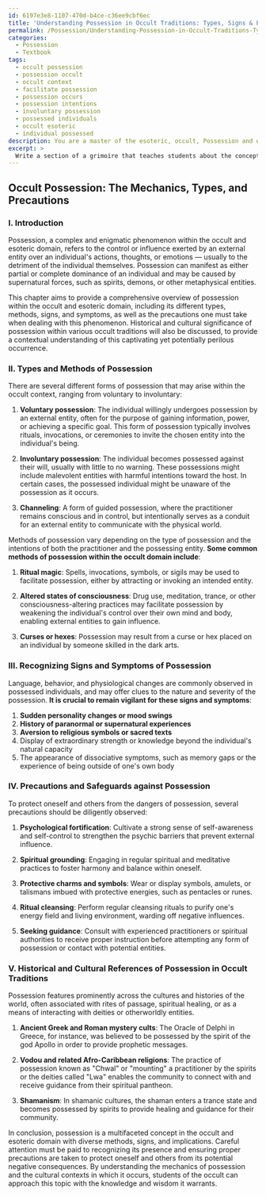 ```yaml
---
id: 6197e3e8-1107-470d-b4ce-c36ee9cbf6ec
title: 'Understanding Possession in Occult Traditions: Types, Signs & Precautions'
permalink: /Possession/Understanding-Possession-in-Occult-Traditions-Types-Signs-Precautions/
categories:
  - Possession
  - Textbook
tags:
  - occult possession
  - possession occult
  - occult context
  - facilitate possession
  - possession occurs
  - possession intentions
  - involuntary possession
  - possessed individuals
  - occult esoteric
  - individual possessed
description: You are a master of the esoteric, occult, Possession and education, you have written many textbooks on the subject in ways that provide students with rich and deep understanding of the subject. You are being asked to write textbook-like sections on a topic and you do it with full context, explainability, and reliability in accuracy to the true facts of the topic at hand, in a textbook style that a student would easily be able to learn from, in a rich, engaging, and contextual way. Always include relevant context (such as formulas and history), related concepts, and in a way that someone can gain deep insights from.
excerpt: > 
  Write a section of a grimoire that teaches students about the concept and mechanics of Possession within the occult and esoteric domain. Provide insights into the different types and methods of possession, how to recognize the signs and symptoms, and precautions one must take when dealing with such phenomena. Also, include any historical or cultural significance and references to possession within various occult traditions.
---
```


## Occult Possession: The Mechanics, Types, and Precautions

### I. Introduction

Possession, a complex and enigmatic phenomenon within the occult and esoteric domain, refers to the control or influence exerted by an external entity over an individual's actions, thoughts, or emotions — usually to the detriment of the individual themselves. Possession can manifest as either partial or complete dominance of an individual and may be caused by supernatural forces, such as spirits, demons, or other metaphysical entities.

This chapter aims to provide a comprehensive overview of possession within the occult and esoteric domain, including its different types, methods, signs, and symptoms, as well as the precautions one must take when dealing with this phenomenon. Historical and cultural significance of possession within various occult traditions will also be discussed, to provide a contextual understanding of this captivating yet potentially perilous occurrence.

### II. Types and Methods of Possession

There are several different forms of possession that may arise within the occult context, ranging from voluntary to involuntary:

1. **Voluntary possession**: The individual willingly undergoes possession by an external entity, often for the purpose of gaining information, power, or achieving a specific goal. This form of possession typically involves rituals, invocations, or ceremonies to invite the chosen entity into the individual's being.

2. **Involuntary possession**: The individual becomes possessed against their will, usually with little to no warning. These possessions might include malevolent entities with harmful intentions toward the host. In certain cases, the possessed individual might be unaware of the possession as it occurs.

3. **Channeling**: A form of guided possession, where the practitioner remains conscious and in control, but intentionally serves as a conduit for an external entity to communicate with the physical world.

Methods of possession vary depending on the type of possession and the intentions of both the practitioner and the possessing entity. **Some common methods of possession within the occult domain include**:

1. **Ritual magic**: Spells, invocations, symbols, or sigils may be used to facilitate possession, either by attracting or invoking an intended entity.

2. **Altered states of consciousness**: Drug use, meditation, trance, or other consciousness-altering practices may facilitate possession by weakening the individual's control over their own mind and body, enabling external entities to gain influence.

3. **Curses or hexes**: Possession may result from a curse or hex placed on an individual by someone skilled in the dark arts.

### III. Recognizing Signs and Symptoms of Possession

Language, behavior, and physiological changes are commonly observed in possessed individuals, and may offer clues to the nature and severity of the possession. **It is crucial to remain vigilant for these signs and symptoms**:

1. **Sudden personality changes or mood swings**
2. **History of paranormal or supernatural experiences**
3. **Aversion to religious symbols or sacred texts**
4. Display of extraordinary strength or knowledge beyond the individual's natural capacity
5. The appearance of dissociative symptoms, such as memory gaps or the experience of being outside of one's own body

### IV. Precautions and Safeguards against Possession

To protect oneself and others from the dangers of possession, several precautions should be diligently observed:

1. **Psychological fortification**: Cultivate a strong sense of self-awareness and self-control to strengthen the psychic barriers that prevent external influence.

2. **Spiritual grounding**: Engaging in regular spiritual and meditative practices to foster harmony and balance within oneself.

3. **Protective charms and symbols**: Wear or display symbols, amulets, or talismans imbued with protective energies, such as pentacles or runes.

4. **Ritual cleansing**: Perform regular cleansing rituals to purify one's energy field and living environment, warding off negative influences.

5. **Seeking guidance**: Consult with experienced practitioners or spiritual authorities to receive proper instruction before attempting any form of possession or contact with potential entities.

### V. Historical and Cultural References of Possession in Occult Traditions

Possession features prominently across the cultures and histories of the world, often associated with rites of passage, spiritual healing, or as a means of interacting with deities or otherworldly entities.

1. **Ancient Greek and Roman mystery cults**: The Oracle of Delphi in Greece, for instance, was believed to be possessed by the spirit of the god Apollo in order to provide prophetic messages.

2. **Vodou and related Afro-Caribbean religions**: The practice of possession known as "Chwal" or "mounting" a practitioner by the spirits or the deities called "Lwa" enables the community to connect with and receive guidance from their spiritual pantheon.

3. **Shamanism**: In shamanic cultures, the shaman enters a trance state and becomes possessed by spirits to provide healing and guidance for their community.

In conclusion, possession is a multifaceted concept in the occult and esoteric domain with diverse methods, signs, and implications. Careful attention must be paid to recognizing its presence and ensuring proper precautions are taken to protect oneself and others from its potential negative consequences. By understanding the mechanics of possession and the cultural contexts in which it occurs, students of the occult can approach this topic with the knowledge and wisdom it warrants.

